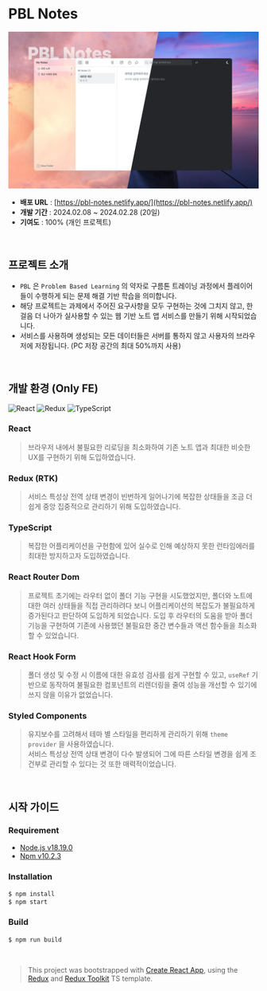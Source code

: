 # PBL Notes

![intro image](https://github.com/LC-02s/PBL-Notes/blob/main/public/img/pbl-notes-ui.jpeg?raw=true)

- **배포 URL** : [https://pbl-notes.netlify.app/](https://pbl-notes.netlify.app/)
- **개발 기간** : 2024.02.08 ~ 2024.02.28 (20일)
- **기여도** : 100% (개인 프로젝트)

<br>

## 프로젝트 소개

- `PBL` 은 `Problem Based Learning` 의 약자로 구름톤 트레이닝 과정에서 플레이어들이 수행하게 되는 문제 해결 기반 학습을 의미합니다.
- 해당 프로젝트는 과제에서 주어진 요구사항을 모두 구현하는 것에 그치지 않고, 한 걸음 더 나아가 실사용할 수 있는 웹 기반 노트 앱 서비스를 만들기 위해 시작되었습니다.
- 서비스를 사용하며 생성되는 모든 데이터들은 서버를 통하지 않고 사용자의 브라우저에 저장됩니다. (PC 저장 공간의 최대 50%까지 사용)

<br>

## 개발 환경 (Only FE)

![React](https://img.shields.io/badge/react-%2320232a.svg?style=for-the-badge&logo=react&logoColor=%2361DAFB) ![Redux](https://img.shields.io/badge/redux-%23593d88.svg?style=for-the-badge&logo=redux&logoColor=white) ![TypeScript](https://img.shields.io/badge/typescript-%23007ACC.svg?style=for-the-badge&logo=typescript&logoColor=white)

### React

> 브라우저 내에서 불필요한 리로딩을 최소화하여 기존 노트 앱과 최대한 비슷한 UX를 구현하기 위해 도입하였습니다.

### Redux (RTK)

> 서비스 특성상 전역 상태 변경이 빈번하게 일어나기에 복잡한 상태들을 조금 더 쉽게 중앙 집중적으로 관리하기 위해 도입하였습니다.

### TypeScript

> 복잡한 어플리케이션을 구현함에 있어 실수로 인해 예상하지 못한 런타임에러를 최대한 방지하고자 도입하였습니다.

### React Router Dom

> 프로젝트 초기에는 라우터 없이 폴더 기능 구현을 시도했었지만, 폴더와 노트에 대한 여러 상태들을 직접 관리하려다 보니 어플리케이션의 복잡도가 불필요하게 증가된다고 판단하여 도입하게 되었습니다. 도입 후 라우터의 도움을 받아 폴더 기능을 구현하여 기존에 사용했던 불필요한 중간 변수들과 액션 함수들을 최소화할 수 있었습니다.

### React Hook Form

> 폴더 생성 및 수정 시 이름에 대한 유효성 검사를 쉽게 구현할 수 있고, `useRef` 기반으로 동작하여 불필요한 컴포넌트의 리렌더링을 줄여 성능을 개선할 수 있기에 쓰지 않을 이유가 없었습니다.

### Styled Components

> 유지보수를 고려해서 테마 별 스타일을 편리하게 관리하기 위해 `theme provider` 을 사용하였습니다.  
> 서비스 특성상 전역 상태 변경이 다수 발생되어 그에 따른 스타일 변경을 쉽게 조건부로 관리할 수 있다는 것 또한 매력적이었습니다.

<br>

## 시작 가이드

### Requirement

- [Node.js v18.19.0](https://nodejs.org/en/blog/release/v18.19.0)
- [Npm v10.2.3](https://nodejs.org/en/blog/release/v18.19.0)

### Installation

```
$ npm install
$ npm start
```

### Build

```
$ npm run build
```

<br>

> This project was bootstrapped with [Create React App](https://github.com/facebook/create-react-app), using the [Redux](https://redux.js.org/) and [Redux Toolkit](https://redux-toolkit.js.org/) TS template.
